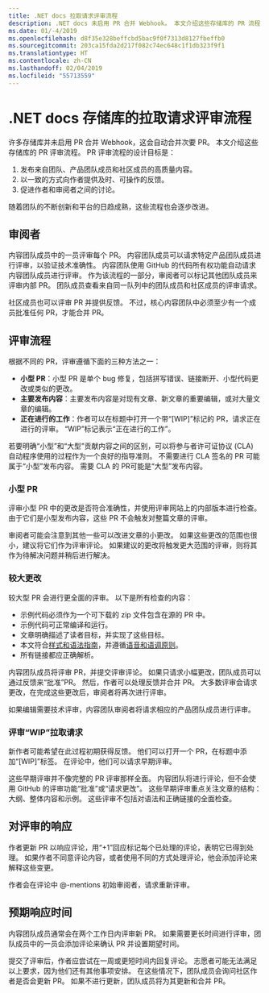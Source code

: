 ```yaml
---
title: .NET docs 拉取请求评审流程
description: .NET docs 未启用 PR 合并 Webhook。 本文介绍这些存储库的 PR 流程
ms.date: 01/-4/2019
ms.openlocfilehash: d8f35e328beffcbd5bac9f0f7313d8127fbeffb0
ms.sourcegitcommit: 203ca15fda2d217f082c74ec648c1f1db323f9f1
ms.translationtype: HT
ms.contentlocale: zh-CN
ms.lasthandoff: 02/04/2019
ms.locfileid: "55713559"
---
```

# <a name="pull-request-review-process-for-the-net-docs-repositories"></a>.NET docs 存储库的拉取请求评审流程

许多存储库并未启用 PR 合并 Webhook，这会自动合并次要 PR。 本文介绍这些存储库的 PR 评审流程。 PR 评审流程的设计目标是：

1. 发布来自团队、产品团队成员和社区成员的高质量内容。
1. 以一致的方式向作者提供及时、可操作的反馈。
1. 促进作者和审阅者之间的讨论。

随着团队的不断创新和平台的日趋成熟，这些流程也会逐步改进。

## <a name="reviewers"></a>审阅者

内容团队成员中的一员评审每个 PR。 内容团队成员可以请求特定产品团队成员进行评审，以验证技术准确性。 内容团队使用 GitHub 的代码所有权功能自动请求内容团队成员进行评审。 作为该流程的一部分，审阅者可以标记其他团队成员来评审内部 PR。 团队成员查看来自同一队列中的团队成员和社区成员的评审请求。

社区成员也可以评审 PR 并提供反馈。 不过，核心内容团队中必须至少有一个成员批准任何 PR，才能合并 PR。

## <a name="review-process"></a>评审流程

根据不同的 PR，评审遵循下面的三种方法之一：

- **小型 PR**：小型 PR 是单个 bug 修复，包括拼写错误、链接断开、小型代码更改或类似的更改。
- **主要发布内容**：主要发布内容是对现有文章、新文章的重要编辑，或对大量文章的编辑。
- **正在进行的工作**：作者可以在标题中打开一个带“[WIP]”标记的 PR，请求正在进行的评审。 “WIP”标记表示“正在进行的工作”。 

若要明确“小型”和“大型”贡献内容之间的区别，可以将参与者许可证协议 (CLA) 自动程序使用的过程作为一个良好的指导准则。 不需要进行 CLA 签名的 PR 可能属于“小型”发布内容。 需要 CLA 的 PR可能是“大型”发布内容。

### <a name="small-prs"></a>小型 PR

评审小型 PR 中的更改是否符合准确性，并使用评审网站上的内部版本进行检查。 由于它们是小型发布内容，这些 PR 不会触发对整篇文章的评审。 

审阅者可能会注意到其他一些可以改进文章的小更改。 如果这些更改的范围也很小，建议将它们作为评审评论。 如果建议的更改将触发更大范围的评审，则将其作为待解决问题并稍后进行解决。 

### <a name="larger-changes"></a>较大更改

较大型 PR 会进行更全面的评审。 以下是所有检查的内容：

- 示例代码必须作为一个可下载的 zip 文件包含在源的 PR 中。
- 示例代码可正常编译和运行。
- 文章明确描述了读者目标，并实现了这些目标。
- 本文符合[样式和语法指南](dotnet-style-guide.md)，并遵循[语音和语调原则](dotnet-voice-tone.md)。
- 所有链接都应正确解析。

内容团队成员将评审 PR，并提交评审评论。 如果只请求小幅更改，团队成员可以通过反馈来“批准”PR。 然后，作者可以处理反馈并合并 PR。 大多数评审会请求更改，在完成这些更改后，审阅者将再次进行评审。

如果编辑需要技术评审，内容团队审阅者将请求相应的产品团队成员进行评审。

### <a name="review-wip-pull-requests"></a>评审“WIP”拉取请求

新作者可能希望在此过程初期获得反馈。 他们可以打开一个 PR，在标题中添加“[WIP]”标签。 在评论中，他们可以请求早期评审。

这些早期评审并不像完整的 PR 评审那样全面。 内容团队将进行评论，但不会使用 GitHub 的评审功能“批准”或“请求更改”。 这些早期评审重点关注文章的结构：大纲、整体内容和示例。 这些评审不包括对语法和正确链接的全面检查。

## <a name="respond-to-reviews"></a>对评审的响应

作者更新 PR 以响应评论，用“+1”回应标记每个已处理的评论，表明它已得到处理。 如果作者不同意评论内容，或者使用不同的方式处理评论，他会添加评论来解释这些变更。

作者会在评论中 @-mentions 初始审阅者，请求重新评审。 

## <a name="response-time-expectations"></a>预期响应时间

内容团队成员通常会在两个工作日内评审新 PR。 如果需要更长时间进行评审，团队成员中的一员会添加评论来确认 PR 并设置期望时间。

提交了评审后，作者应尝试在一周或更短时间内回复评论。 志愿者可能无法满足以上要求，因为他们还有其他事项安排。 在这些情况下，团队成员会询问社区作者是否会更新 PR。 如果不进行更新，团队成员将为其更新和合并 PR。
